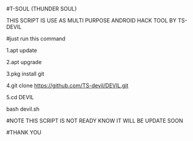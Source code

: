 #T-SOUL (THUNDER SOUL)

THIS SCRIPT IS USE AS MULTI PURPOSE ANDROID HACK TOOL BY TS-DEVIL

#just run this command
 
 1.apt update
 
 2.apt upgrade
 
 3.pkg install git
 
 4.git clone https://github.com/TS-devil/DEVIL.git
 
 5.cd DEVIL
 
 bash devil.sh
 
 
 #NOTE THIS SCRIPT IS NOT READY KNOW IT WILL BE UPDATE SOON
 
 #THANK YOU
